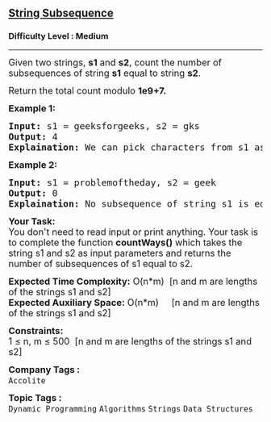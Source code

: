 <h2><a href="https://www.geeksforgeeks.org/problems/find-number-of-times-a-string-occurs-as-a-subsequence3020/1?timeMachineDate=2024-05-30">String Subsequence</a></h2><h3>Difficulty Level : Medium</h3><hr><div class="problems_problem_content__Xm_eO"><p><span style="font-size: 18px;">Given two strings, <strong>s1</strong> and <strong>s2</strong>, count the number of subsequences of string <strong>s1</strong> equal to string <strong>s2</strong>.</span></p>
<p><span style="font-size: 18px;"><span style="font-size: 18px;">Return the total count modulo <strong>1e9+7.</strong></span></span></p>
<p><strong><span style="font-size: 18px;">Example 1:</span></strong></p>
<pre><span style="font-size: 18px;"><strong>Input:</strong> s1 = geeksforgeeks, s2 = gks
<strong>Output: </strong>4
<strong>Explaination: </strong>We can pick characters from s1 as a subsequence from indices {0,3,4}, {0,3,12}, {0,11,12} and {8,11,12}.So total 4 subsequences of s1 that are equal to s2.</span></pre>
<p><span style="font-size: 18px;"><strong>Example 2:</strong></span></p>
<pre><span style="font-size: 18px;"><strong>Input:</strong> </span><span style="font-size: 18px;">s1 = problemoftheday, s2 = geek<br><strong>Output: </strong>0<br><strong>Explaination: </strong>No subsequence of string s1 is equal to string s2.</span></pre>
<p><span style="font-size: 18px;"><strong>Your Task:</strong><br>You don't need to read input or print anything. Your task is to complete the function <strong>countWays()</strong> which takes the string s1 and s2 as input parameters and returns the number of subsequences of s1 equal to s2.</span></p>
<p><span style="font-size: 18px;"><strong>Expected Time Complexity:</strong> O(n*m)&nbsp; [n and m are lengths of the strings s1 and s2]<br><strong>Expected Auxiliary Space:</strong> O(n*m)&nbsp; &nbsp; &nbsp;</span><span style="font-size: 18px;">[n and m are lengths of the strings s1 and s2]</span></p>
<p><span style="font-size: 18px;"><strong>Constraints:</strong><br>1 ≤ n, m ≤ 500&nbsp; </span><span style="font-size: 18px;">[n and m are lengths of the strings s1 and s2]</span></p></div><p><span style=font-size:18px><strong>Company Tags : </strong><br><code>Accolite</code>&nbsp;<br><p><span style=font-size:18px><strong>Topic Tags : </strong><br><code>Dynamic Programming</code>&nbsp;<code>Algorithms</code>&nbsp;<code>Strings</code>&nbsp;<code>Data Structures</code>&nbsp;